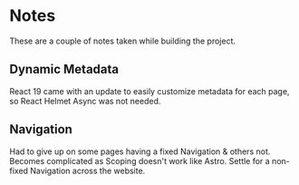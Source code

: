 # Notes

These are a couple of notes taken while building the project.

## Dynamic Metadata

React 19 came with an update to easily customize metadata for each page, so React Helmet Async was not needed.

## Navigation

Had to give up on some pages having a fixed Navigation & others not. Becomes complicated as Scoping doesn't work like Astro. Settle for a non-fixed Navigation across the website.